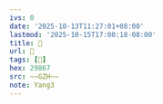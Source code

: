 ```yaml
---
ivs: 0
date: '2025-10-13T11:27:01+08:00'
lastmod: '2025-10-15T17:00:18-08:00'
title: 󰔾
url: 󰔾
tags: [𩡧]
hex: 29867
src: ~~GZH~~
note: Yang3
---
```


